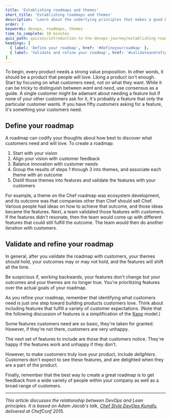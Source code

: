 ```yaml
---
title: 'Establishing roadmaps and themes'
short_title: 'Establishing roadmaps and themes'
description: 'Learn about the underlying principles that makes a good DevOps practice easy to recognize.'
order: 3
keywords: devops, roadmaps, themes
time_to_complete: 10 minutes
quiz_path: quizzes/introduction-to-the-devops-journey/establishing-roadmaps-and-themes.yml
headings: [
  { label: 'Define your roadmap', href: '#defineyourroadmap' },
  { label: 'Validate and refine your roadmap', href: '#validateandrefineyourroadmap' }
]
---
```

To begin, every product needs a strong value proposition. In other words, it should be a product that people will love. Liking a product isn't enough. Start by focusing on what customers need, not on what they want. While it can be tricky to distinguish between _want_ and _need_, use consensus as a guide. A single customer might be adamant about needing a feature but if none of your other customers ask for it, it's probably a feature that only the particular customer wants. If you have fifty customers asking for a feature, it's something your customers need.

## Define your roadmap

A roadmap can codify your thoughts about how best to discover what customers need and will love. To create a roadmap:

1. Start with your vision
1. Align your vision with customer feedback
1. Balance innovation with customer needs
1. Group the results of steps 1 through 3 into themes, and associate each theme with an outcome
1. Distill those themes into features and validate the features with your customers

For example, a theme on the Chef roadmap was ecosystem development, and its outcome was that companies other than Chef should sell Chef. Various people had ideas on how to achieve that outcome, and those ideas became the features. Next, a team validated those features with customers. If the features didn't resonate, then the team would come up with different features that could still fulfill the outcome. The team would then do another iteration with customers.

## Validate and refine your roadmap

In general, after you validate the roadmap with customers, your themes should hold, your outcomes may or may not hold, and the features will shift all the time.

Be suspicious if, working backwards, your features don't change but your outcomes and your themes are no longer true. You're prioritizing features over the actual goals of your roadmap.

As you refine your roadmap, remember that identifying what customers need is just one step toward building products customers love. Think about including features that fulfill a variety of customer expectations. (Note that the following discussion of features is a simplification of the [Kano](https://en.wikipedia.org/wiki/Kano_model) model.)

Some features customers need are so basic, they're taken for granted. However, if they're not there, customers are very unhappy.

The next set of features to include are those that customers notice. They're happy if the features work and unhappy if they don't.

However, to make customers truly love your product, include _delighters_. Customers don't expect to see these features, and are delighted when they are a part of the product.

Finally, remember that the best way to create a great roadmap is to get feedback from a wide variety of people within your company as well as a broad range of customers.

<hr>

_This article discusses the relationship between DevOps and Lean principles. It is based on Adam Jacob's talk, [Chef Style DevOps Kungfu](https://www.youtube.com/watch?v=_DEToXsgrPc), delivered at ChefConf 2015._
